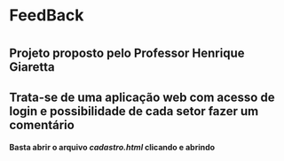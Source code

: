 # FeedBack <h1>
## Projeto proposto pelo Professor Henrique Giaretta <h2>
## Trata-se de uma aplicação web com acesso de login e possibilidade de cada setor fazer um comentário<h4>
#### Basta abrir o arquivo _cadastro.html_ clicando e abrindo<h4>

